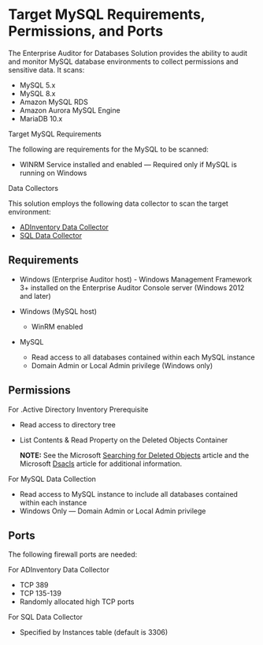 # Target MySQL Requirements, Permissions, and Ports

The Enterprise Auditor for Databases Solution provides the ability to audit and monitor MySQL
database environments to collect permissions and sensitive data. It scans:

- MySQL 5.x
- MySQL 8.x
- Amazon MySQL RDS
- Amazon Aurora MySQL Engine
- MariaDB 10.x

Target MySQL Requirements

The following are requirements for the MySQL to be scanned:

- WINRM Service installed and enabled — Required only if MySQL is running on Windows

Data Collectors

This solution employs the following data collector to scan the target environment:

- [ADInventory Data Collector](/docs/accessanalyzer/11.6/accessanalyzer/admin/datacollector/adinventory/overview.md)
- [SQL Data Collector](/docs/accessanalyzer/11.6/accessanalyzer/admin/datacollector/sql/overview.md)

## Requirements

- Windows (Enterprise Auditor host) - Windows Management Framework 3+ installed on the Enterprise
  Auditor Console server (Windows 2012 and later)
- Windows (MySQL host)
    - WinRM enabled
- MySQL

    - Read access to all databases contained within each MySQL instance
    - Domain Admin or Local Admin privilege (Windows only)

## Permissions

For .Active Directory Inventory Prerequisite

- Read access to directory tree
- List Contents & Read Property on the Deleted Objects Container

    **NOTE:** See the Microsoft
    [Searching for Deleted Objects](https://technet.microsoft.com/en-us/library/cc978013.aspx)
    article and the Microsoft
    [Dsacls](https://technet.microsoft.com/en-us/library/cc771151(v=ws.11).aspx) article for
    additional information.

For MySQL Data Collection

- Read access to MySQL instance to include all databases contained within each instance
- Windows Only — Domain Admin or Local Admin privilege

## Ports

The following firewall ports are needed:

For ADInventory Data Collector

- TCP 389
- TCP 135-139
- Randomly allocated high TCP ports

For SQL Data Collector

- Specified by Instances table (default is 3306)
